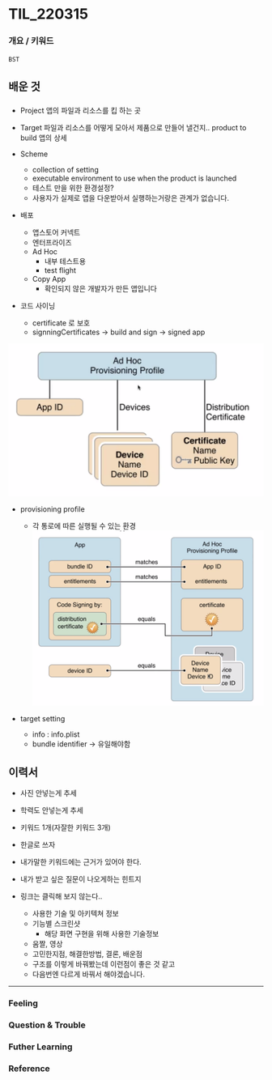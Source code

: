 # TIL_220315

### 개요 / 키워드
`BST`

## 배운 것

### 
- Project
  앱의 파일과 리소스를 킵 하는 곳
- Target 
  파일과 리소스를 어떻게 모아서 제품으로 만들어 낼건지..
  product to build
  앱의 상세
- Scheme
    - collection of setting
    - executable environment to use when the product is launched
    - 테스트 만을 위한 환경설정?
    - 사용자가 실제로 앱을 다운받아서 실행하는거랑은 관계가 없습니다. 
- 배포
  - 앱스토어 커넥트
  - 엔터프라이즈
  - Ad Hoc
    - 내부 테스트용
    - test flight
  - Copy App
    - 확인되지 않은 개발자가 만든 앱입니다

- 코드 사이닝
  - certificate 로 보호 
  - signningCertificates -> build and sign -> signed app

![](2022-03-21-10-26-45.png)

- provisioning profile
  - 각 통로에 따른 실행될 수 있는 환경
![](2022-03-21-10-28-31.png)


- target setting
  - info : info.plist
  - bundle identifier -> 유일해야함
## 이력서

- 사진 안넣는게 추세
- 학력도 안넣는게 추세
- 키워드 1개(자잘한 키워드 3개)
- 한글로 쓰자
- 내가말한 키워드에는 근거가 있어야 한다.

- 내가 받고 싶은 질문이 나오게하는 힌트지

- 링크는 클릭해 보지 않는다..
  - 사용한 기술 및 아키텍쳐 정보
  - 기능별 스크린샷
    - 해당 화면 구현을 위해 사용한 기술정보
  - 움짤, 영상
  - 고민한지점, 해결한방법, 결론, 배운점
  - 구조를 이렇게 바꿔봤는데 이런점이 좋은 것 같고
  - 다음번엔 다르게 바꿔서 해야겠습니다. 

---
### Feeling

### Question & Trouble

### Futher Learning

### Reference